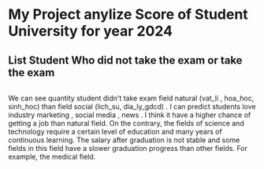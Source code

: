 <h1>My Project anylize Score of Student University for year 2024 </h1> 
<h2>List Student Who did not take the exam or take the exam </h2>
<img src="">
<p>We can see quantity student didn't take exam field natural (vat_li , hoa_hoc, sinh_hoc) than  field social (lich_su, dia_ly_gdcd)
. I can predict students love industry marketing , social media , news . I think it have a higher chance of getting a job than natural field.
On the contrary, the fields of science and technology require a certain level of education and many years of continuous learning. The salary after graduation is not stable and some fields in this field have a slower graduation progress than other fields. For example, the medical field.</p>
